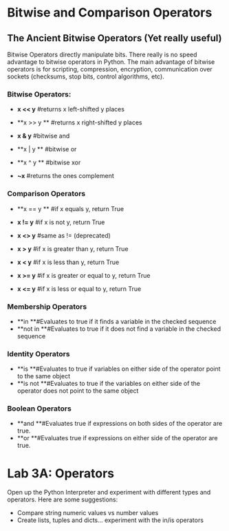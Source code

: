 # Bitwise and Comparison Operators

## The Ancient Bitwise Operators \(Yet really useful\)

Bitwise Operators directly manipulate bits. There really is no speed advantage to bitwise operators in Python. The main advantage of bitwise operators is for scripting, compression, encryption, communication over sockets \(checksums, stop bits, control algorithms, etc\).

### Bitwise Operators:

* **x &lt;&lt; y**     \#returns x left-shifted y places​

* **x &gt;&gt; y **    \#returns x right-shifted y places​

* **x & y**       \#bitwise and​

* **x \| y **       \#bitwise or​

* **x ^ y **      \#bitwise xor​

* **~x**          \#returns the ones complement

### Comparison Operators

* **x == y **    \#if x equals y, return True​

* **x != y**      \#if x is not y, return True​

* **x &lt;&gt; y**     \#same as != \(deprecated\)​

* **x &gt; y**       \#if x is greater than y, return True​

* **x &lt; y**       \#if x is less than y, return True​

* **x &gt;= y**     \#if x is greater or equal to y, return True​

* **x &lt;= y**     \#if x is less or equal to y, return True

### Membership Operators

* **in            **\#Evaluates to true if it finds a variable in the checked sequence
* **not in     **\#Evaluates to true if it does not find a variable in the checked sequence

### Identity Operators

* **is             **\#Evaluates to true if variables on either side of the operator point to the same object 
* **is not      **\#Evaluates to true if the variables on either side of the operator does not point to the same object

### Boolean Operators

* **and         **\#Evaluates true if expressions on both sides of the operator are true. 
* **or            **\#Evaluates true if expressions on either side of the operator are true.

# Lab 3A: Operators

Open up the Python Interpreter and experiment with different types and operators. Here are some suggestions:

* Compare string numeric values vs number values
* Create lists, tuples and dicts... experiment with the in/is operators



